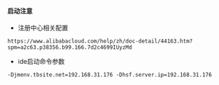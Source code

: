 #### 启动注意
- 注册中心相关配置
```
https://www.alibabacloud.com/help/zh/doc-detail/44163.htm?spm=a2c63.p38356.b99.166.7d2c4699IUyzMd
```

- ide启动命令参数
```
-Djmenv.tbsite.net=192.168.31.176 -Dhsf.server.ip=192.168.31.176
```
